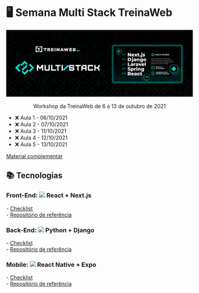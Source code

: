 # 🖥 Semana Multi Stack TreinaWeb

<div align="center">
  
  ![cover image](images/cover.png)
  
  Workshop da TreinaWeb de 6 a 13 de outubro de 2021
  
</div>

- ❌ Aula 1 - 06/10/2021
- ❌ Aula 2 - 07/10/2021
- ❌ Aula 3 - 11/10/2021
- ❌ Aula 4 - 12/10/2021
- ❌ Aula 5 - 13/10/2021

[Material complementar](https://treinaweb.notion.site/Multi-stack-02-3b8d2d382ba44d41a23f661aeb15b0ac)

## 📚 Tecnologias

### Front-End: <img style="width: 15px" src="https://cdn.jsdelivr.net/gh/devicons/devicon/icons/react/react-original.svg" /> React + Next.js

\- [Checklist](https://treinaweb.notion.site/Semana-Multi-Stack-Front-End-02448c456ce6440aa49d54c190938b98)\
\- [Repositório de referência](https://github.com/treinaweb/treinaweb-workshop-multistack-react)

### Back-End: <img style="width: 18px" src="https://cdn.jsdelivr.net/gh/devicons/devicon/icons/python/python-original.svg" /> Python + Django

\- [Checklist](https://treinaweb.notion.site/Semana-Multi-Stack-Django-831febc8cda7430bbbe0481117def5ab)\
\- [Repositório de referência](https://github.com/treinaweb/treinaweb-workshop-multistack-python)

### Mobile: <img style="width: 15px" src="https://cdn.jsdelivr.net/gh/devicons/devicon/icons/react/react-original.svg" /> React Native + Expo

\- [Checklist](https://treinaweb.notion.site/Semana-Multi-Stack-Mobile-c6ec8daaadb942a3add19eb104a1dccc)\
\- [Repositório de referência](https://github.com/treinaweb/treinaweb-workshop-multistack-react-native)
